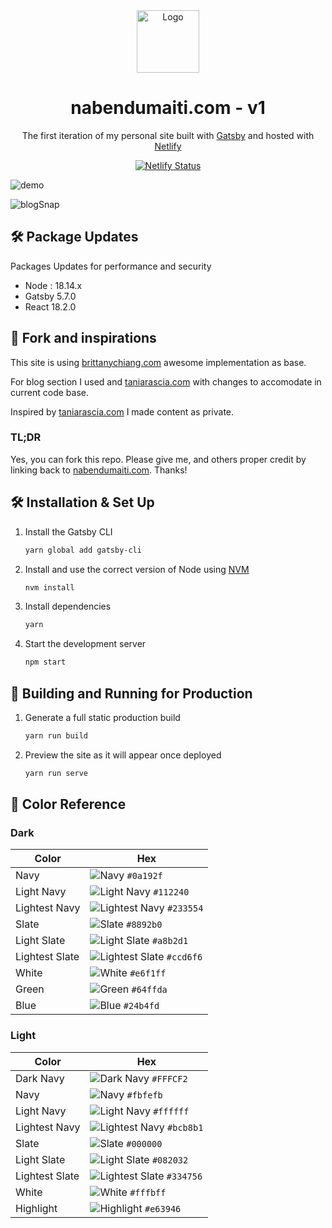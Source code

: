 <div align="center">
  <img alt="Logo" src="https://raw.githubusercontent.com/nmaiti/nabendumaiti.com/master/src/images/logo.png" width="100" />
</div>
<h1 align="center">
  nabendumaiti.com - v1
</h1>
<p align="center">
  The first iteration of  my personal site built with <a href="https://www.gatsbyjs.org/" target="_blank">Gatsby</a> and hosted with <a href="https://www.netlify.com/" target="_blank">Netlify</a>
</p>

<p align="center">
  <a href="https://app.netlify.com/sites/nabendumaiti/deploys" target="_blank">
    <img src="https://api.netlify.com/api/v1/badges/af29d654-8c1f-46f4-8f24-3388e5087f07/deploy-status" alt="Netlify Status" />
  </a>
</p>

![demo](https://raw.githubusercontent.com/nmaiti/nabendumaiti.com/master/src/images/demo.png)

![blogSnap](https://raw.githubusercontent.com/nmaiti/nabendumaiti.com/master/src/images/BlogDemo.png)

## 🛠 Package Updates
Packages Updates for performance and security
* Node : 18.14.x
* Gatsby 5.7.0
* React 18.2.0



## 🚨 Fork and inspirations

This site is using <a href="https://github.com/bchiang7/v4" target="_blank">brittanychiang.com</a> awesome implementation as base.



For blog section I used and <a href="https://github.com/taniarascia/taniarascia.com" target="_blank">taniarascia.com</a> with changes to accomodate in current code base.

Inspired by <a href="https://github.com/taniarascia/taniarascia.com" target="_blank">taniarascia.com</a> I made content as private.

### TL;DR

Yes, you can fork this repo. Please give me, and others proper credit by linking back to 
[nabendumaiti.com](https://nabendumaiti.com). Thanks!

## 🛠 Installation & Set Up

1. Install the Gatsby CLI

   ```sh
   yarn global add gatsby-cli
   ```

2. Install and use the correct version of Node using [NVM](https://github.com/nvm-sh/nvm)

   ```sh
   nvm install
   ```

3. Install dependencies

   ```sh
   yarn
   ```

4. Start the development server

   ```sh
   npm start
   ```

## 🚀 Building and Running for Production

1. Generate a full static production build

   ```sh
   yarn run build
   ```

1. Preview the site as it will appear once deployed

   ```sh
   yarn run serve
   ```

## 🎨 Color Reference

### Dark
| Color          | Hex                                                                 |
| -------------- | ------------------------------------------------------------------- |
| Navy           | ![Navy](https://img.shields.io/badge/Navy-0a192f?style=flat&color=0a192f) `#0a192f` |
| Light Navy     | ![Light Navy](https://img.shields.io/badge/Light%20Navy-112240?style=flat&color=112240) `#112240` |
| Lightest Navy  | ![Lightest Navy](https://img.shields.io/badge/Lightest%20Navy-233554?style=flat&color=233554) `#233554` |
| Slate          | ![Slate](https://img.shields.io/badge/Slate-8892b0?style=flat&color=8892b0) `#8892b0` |
| Light Slate    | ![Light Slate](https://img.shields.io/badge/Light%20Slate-a8b2d1?style=flat&color=a8b2d1) `#a8b2d1` |
| Lightest Slate | ![Lightest Slate](https://img.shields.io/badge/Lightest%20Slate-ccd6f6?style=flat&color=ccd6f6) `#ccd6f6` |
| White          | ![White](https://img.shields.io/badge/White-e6f1ff?style=flat&color=e6f1ff) `#e6f1ff` |
| Green          | ![Green](https://img.shields.io/badge/Green-64ffda?style=flat&color=64ffda) `#64ffda` |
| Blue           | ![Blue](https://img.shields.io/badge/Blue-24b4fd?style=flat&color=24b4fd) `#24b4fd` |

### Light
| Color          | Hex                                                                 |
| -------------- | ------------------------------------------------------------------- |
| Dark Navy      | ![Dark Navy](https://img.shields.io/badge/Dark%20Navy-FFFCF2?style=flat&color=FFFCF2) `#FFFCF2` |
| Navy           | ![Navy](https://img.shields.io/badge/Navy-fbfefb?style=flat&color=fbfefb) `#fbfefb` |
| Light Navy     | ![Light Navy](https://img.shields.io/badge/Light%20Navy-ffffff?style=flat&color=ffffff) `#ffffff` |
| Lightest Navy  | ![Lightest Navy](https://img.shields.io/badge/Lightest%20Navy-bcb8b1?style=flat&color=bcb8b1) `#bcb8b1` |
| Slate          | ![Slate](https://img.shields.io/badge/Slate-000000?style=flat&color=000000) `#000000` |
| Light Slate    | ![Light Slate](https://img.shields.io/badge/Light%20Slate-082032?style=flat&color=082032) `#082032` |
| Lightest Slate | ![Lightest Slate](https://img.shields.io/badge/Lightest%20Slate-334756?style=flat&color=334756) `#334756` |
| White          | ![White](https://img.shields.io/badge/White-fffbff?style=flat&color=fffbff) `#fffbff` |
| Highlight      | ![Highlight](https://img.shields.io/badge/Highlight-e63946?style=flat&color=e63946) `#e63946` |
